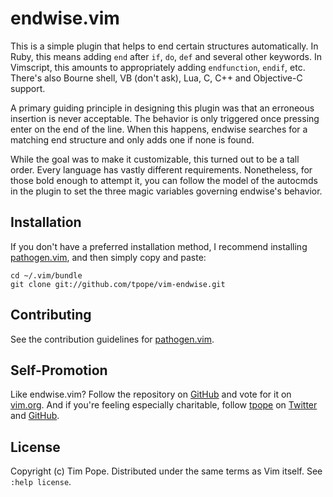 endwise.vim
===========

This is a simple plugin that helps to end certain structures
automatically.  In Ruby, this means adding `end` after `if`, `do`, `def`
and several other keywords. In Vimscript, this amounts to appropriately
adding `endfunction`, `endif`, etc.  There's also Bourne shell, VB
(don't ask), Lua, C, C++ and Objective-C support.

A primary guiding principle in designing this plugin was that an
erroneous insertion is never acceptable.  The behavior is only triggered
once pressing enter on the end of the line.  When this happens, endwise
searches for a matching end structure and only adds one if none is
found.

While the goal was to make it customizable, this turned out to be a tall
order.  Every language has vastly different requirements.  Nonetheless,
for those bold enough to attempt it, you can follow the model of the
autocmds in the plugin to set the three magic variables governing
endwise's behavior.

Installation
------------

If you don't have a preferred installation method, I recommend
installing [pathogen.vim](https://github.com/tpope/vim-pathogen), and
then simply copy and paste:

    cd ~/.vim/bundle
    git clone git://github.com/tpope/vim-endwise.git

Contributing
------------

See the contribution guidelines for
[pathogen.vim](https://github.com/tpope/vim-pathogen#readme).

Self-Promotion
--------------

Like endwise.vim? Follow the repository on
[GitHub](https://github.com/tpope/vim-endwise) and vote for it on
[vim.org](http://www.vim.org/scripts/script.php?script_id=2386).  And if
you're feeling especially charitable, follow [tpope](http://tpo.pe/) on
[Twitter](http://twitter.com/tpope) and
[GitHub](https://github.com/tpope).

License
-------

Copyright (c) Tim Pope.  Distributed under the same terms as Vim itself.
See `:help license`.
